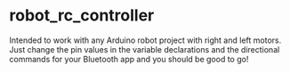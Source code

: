 # robot_rc_controller

Intended to work with any Arduino robot project with right and left motors. Just change the pin values in the variable declarations and the directional commands for your Bluetooth app and you should be good to go!
